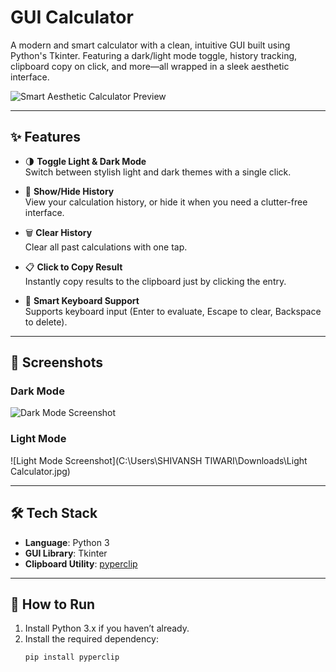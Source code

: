 # GUI Calculator

A modern and smart calculator with a clean, intuitive GUI built using Python's Tkinter. Featuring a dark/light mode toggle, history tracking, clipboard copy on click, and more—all wrapped in a sleek aesthetic interface.

![Smart Aesthetic Calculator Preview](preview.gif)

---

## ✨ Features

- 🌗 **Toggle Light & Dark Mode**  
  Switch between stylish light and dark themes with a single click.

- 📜 **Show/Hide History**  
  View your calculation history, or hide it when you need a clutter-free interface.

- 🗑️ **Clear History**  
  Clear all past calculations with one tap.

- 📋 **Click to Copy Result**  
  Instantly copy results to the clipboard just by clicking the entry.

- 🧠 **Smart Keyboard Support**  
  Supports keyboard input (Enter to evaluate, Escape to clear, Backspace to delete).

---

## 🎨 Screenshots

### Dark Mode  
![Dark Mode Screenshot](C:\Users\SHIVANSH_TIWARI\Downloads\Dark_Calculator.jpg)

### Light Mode  
![Light Mode Screenshot](C:\Users\SHIVANSH TIWARI\Downloads\Light Calculator.jpg)

---

## 🛠️ Tech Stack

- **Language**: Python 3  
- **GUI Library**: Tkinter  
- **Clipboard Utility**: [pyperclip](https://pypi.org/project/pyperclip/)

---

## 🚀 How to Run

1. Install Python 3.x if you haven’t already.
2. Install the required dependency:
   ```bash
   pip install pyperclip
